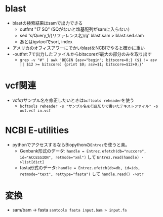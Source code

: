 # blast
- blastの検索結果はsamで出力できる
  - outfmt "17 SQ" (SQがないと塩基配列がsamに入らない）
  - sed 's/Query_1/(リファレンス名)/g' blast.sam > blast.sed.sam
  - あとはigvtoolでsort, index
- アメリカのオフィスアワーにでかいblastをNCBIでやると確かに重い
- -outfmt 7で出力したファイルからbitscoreが最大の部分のみを取り出す 
  - `grep -v "#" | awk 'BEGIN {asv="begin"; bitscore=0;} ($1 != asv || $12 >= bitscore) {print $0; asv=$1; bitscore=$12+0;}'`

# vcf関連
- vcfのサンプル名を修正したいときは`bcftools reheader`を使う
  - `bcftools reheader -s "サンプル名を行区切りで書いたテキストファイル" -o out.vcf in.vcf`

# NCBI E-utilities
- pythonでアクセスするならBiopythonの`Entrez`を使うと楽。 
  - Genbank形式のデータ: `handle = Entrez.efetch(db="nuccore", id="ACCESSION", retmode="xml")` して `Entrez.read(handle) ->list[dict]`
  - fasta形式のデータ: `handle = Entrez.efetch(db=db, id=ids, retmode="text", rettype="fasta")` して `handle.read() ->str`

# 変換
- sam/bam -> fasta `samtools fasta input.bam > input.fa`
